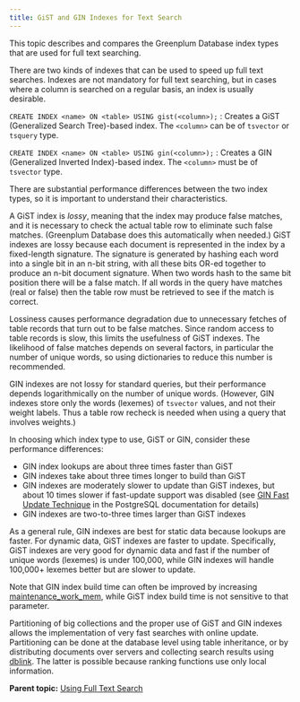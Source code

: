 ```yaml
---
title: GiST and GIN Indexes for Text Search 
---
```


This topic describes and compares the Greenplum Database index types that are used for full text searching.

There are two kinds of indexes that can be used to speed up full text searches. Indexes are not mandatory for full text searching, but in cases where a column is searched on a regular basis, an index is usually desirable.

`CREATE INDEX <name> ON <table> USING gist(<column>);`
:   Creates a GiST \(Generalized Search Tree\)-based index. The `<column>` can be of `tsvector` or `tsquery` type.

`CREATE INDEX <name> ON <table> USING gin(<column>);`
:   Creates a GIN \(Generalized Inverted Index\)-based index. The `<column>` must be of `tsvector` type.

There are substantial performance differences between the two index types, so it is important to understand their characteristics.

A GiST index is *lossy*, meaning that the index may produce false matches, and it is necessary to check the actual table row to eliminate such false matches. \(Greenplum Database does this automatically when needed.\) GiST indexes are lossy because each document is represented in the index by a fixed-length signature. The signature is generated by hashing each word into a single bit in an n-bit string, with all these bits OR-ed together to produce an n-bit document signature. When two words hash to the same bit position there will be a false match. If all words in the query have matches \(real or false\) then the table row must be retrieved to see if the match is correct.

Lossiness causes performance degradation due to unnecessary fetches of table records that turn out to be false matches. Since random access to table records is slow, this limits the usefulness of GiST indexes. The likelihood of false matches depends on several factors, in particular the number of unique words, so using dictionaries to reduce this number is recommended.

GIN indexes are not lossy for standard queries, but their performance depends logarithmically on the number of unique words. \(However, GIN indexes store only the words \(lexemes\) of `tsvector` values, and not their weight labels. Thus a table row recheck is needed when using a query that involves weights.\)

In choosing which index type to use, GiST or GIN, consider these performance differences:

-   GIN index lookups are about three times faster than GiST
-   GIN indexes take about three times longer to build than GiST
-   GIN indexes are moderately slower to update than GiST indexes, but about 10 times slower if fast-update support was disabled \(see [GIN Fast Update Technique](https://www.postgresql.org/docs/9.4/gin-implementation.html#GIN-FAST-UPDATE) in the PostgreSQL documentation for details\)
-   GIN indexes are two-to-three times larger than GiST indexes

As a general rule, GIN indexes are best for static data because lookups are faster. For dynamic data, GiST indexes are faster to update. Specifically, GiST indexes are very good for dynamic data and fast if the number of unique words \(lexemes\) is under 100,000, while GIN indexes will handle 100,000+ lexemes better but are slower to update.

Note that GIN index build time can often be improved by increasing [maintenance\_work\_mem](../../ref_guide/config_params/guc-list.html), while GiST index build time is not sensitive to that parameter.

Partitioning of big collections and the proper use of GiST and GIN indexes allows the implementation of very fast searches with online update. Partitioning can be done at the database level using table inheritance, or by distributing documents over servers and collecting search results using [dblink](../../ref_guide/modules/dblink.html). The latter is possible because ranking functions use only local information.

**Parent topic:** [Using Full Text Search](../textsearch/full-text-search.html)

